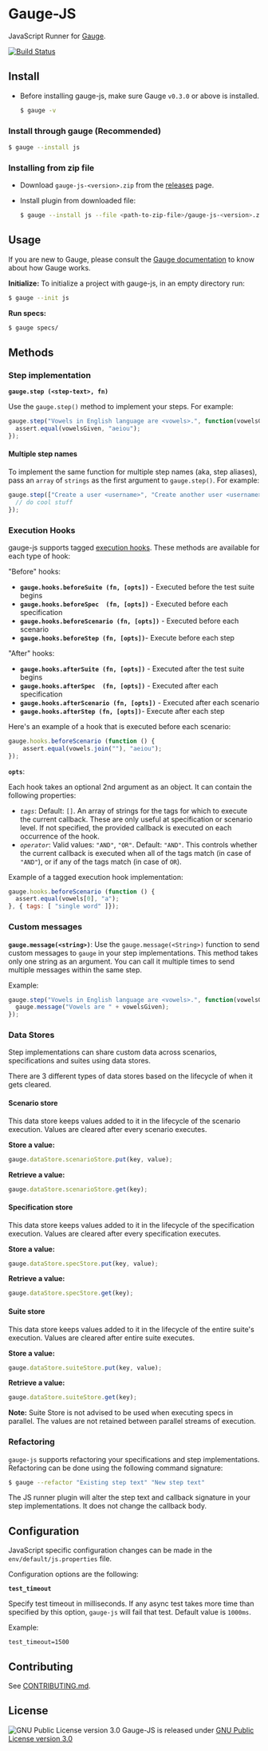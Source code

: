# Gauge-JS
JavaScript Runner for [Gauge](http://www.getgauge.io).

[![Build Status](https://snap-ci.com/getgauge-contrib/gauge-js/branch/master/build_image)](https://snap-ci.com/getgauge-contrib/gauge-js/branch/master)

## Install
- Before installing gauge-js, make sure Gauge `v0.3.0` or above is installed.

    ```sh
    $ gauge -v
    ```

### Install through gauge (Recommended)

```sh
$ gauge --install js
```

### Installing from zip file
- Download `gauge-js-<version>.zip` from the [releases](https://github.com/getgauge-contrib/gauge-js/releases/latest) page.
- Install plugin from downloaded file:

    ```sh
    $ gauge --install js --file <path-to-zip-file>/gauge-js-<version>.zip`
    ```

## Usage

If you are new to Gauge, please consult the [Gauge documentation](http://getgauge.io/documentation/user/current/) to know about how Gauge works.

**Initialize:** To initialize a project with gauge-js, in an empty directory run:

```sh
$ gauge --init js
```

**Run specs:**

```sh
$ gauge specs/
```

## Methods

### Step implementation

**`gauge.step (<step-text>, fn)`**

Use the `gauge.step()` method to implement your steps. For example:

```js
gauge.step("Vowels in English language are <vowels>.", function(vowelsGiven) {
  assert.equal(vowelsGiven, "aeiou");
});
```

#### Multiple step names

To implement the same function for multiple step names (aka, step aliases), pass an `array` of `strings` as the first argument to `gauge.step()`. For example:

```js
gauge.step(["Create a user <username>", "Create another user <username>"], function (username) {
  // do cool stuff
});
```

### Execution Hooks

gauge-js supports tagged [execution hooks](http://getgauge.io/documentation/user/current/execution/execution_hooks.html). These methods are available for each type of hook:

"Before" hooks:

- **`gauge.hooks.beforeSuite (fn, [opts])`** - Executed before the test suite begins
- **`gauge.hooks.beforeSpec  (fn, [opts])`** - Executed before each specification
- **`gauge.hooks.beforeScenario (fn, [opts])`** - Executed before each scenario
- **`gauge.hooks.beforeStep (fn, [opts])`**- Execute before each step

"After" hooks:

- **`gauge.hooks.afterSuite (fn, [opts])`** - Executed after the test suite begins
- **`gauge.hooks.afterSpec  (fn, [opts])`** - Executed after each specification
- **`gauge.hooks.afterScenario (fn, [opts])`** - Executed after each scenario
- **`gauge.hooks.afterStep (fn, [opts])`**- Execute after each step

Here's an example of a hook that is executed before each scenario:

```js
gauge.hooks.beforeScenario (function () {
    assert.equal(vowels.join(""), "aeiou");
});
```

**`opts`**:

Each hook takes an optional 2nd argument as an object. It can contain the following properties:

- *`tags`*: Default: `[]`.
An array of strings for the tags for which to execute the current callback. These are only useful at specification or scenario level. If not specified, the provided callback is executed on each occurrence of the hook.
- *`operator`*: Valid values: `"AND"`, `"OR"`. Default: `"AND"`.
This controls whether the current callback is executed when all of the tags match (in case of `"AND"`), or if any of the tags match (in case of `OR`).

Example of a tagged execution hook implementation:

```js
gauge.hooks.beforeScenario (function () {
  assert.equal(vowels[0], "a");
}, { tags: [ "single word" ]});
```

### Custom messages

**`gauge.message(<string>)`**: Use the `gauge.message(<String>)` function to send custom messages to `gauge` in your step implementations. This method takes only one string as an argument. You can call it multiple times to send multiple messages within the same step.

Example:

```js
gauge.step("Vowels in English language are <vowels>.", function(vowelsGiven) {
  gauge.message("Vowels are " + vowelsGiven);
});
```

### Data Stores

Step implementations can share custom data across scenarios, specifications and suites using data stores.

There are 3 different types of data stores based on the lifecycle of when it gets cleared.

#### Scenario store

This data store keeps values added to it in the lifecycle of the scenario execution. Values are cleared after every scenario executes.

**Store a value:**

```js
gauge.dataStore.scenarioStore.put(key, value);
```

**Retrieve a value:**

```js
gauge.dataStore.scenarioStore.get(key);
```

#### Specification store

This data store keeps values added to it in the lifecycle of the specification execution. Values are cleared after every specification executes.

**Store a value:**

```js
gauge.dataStore.specStore.put(key, value);
```

**Retrieve a value:**

```js
gauge.dataStore.specStore.get(key);
```

#### Suite store

This data store keeps values added to it in the lifecycle of the entire suite's execution. Values are cleared after entire suite executes.

**Store a value:**

```js
gauge.dataStore.suiteStore.put(key, value);
```

**Retrieve a value:**

```js
gauge.dataStore.suiteStore.get(key);
```

**Note:** Suite Store is not advised to be used when executing specs in parallel. The values are not retained between parallel streams of execution.

### Refactoring

`gauge-js` supports refactoring your specifications and step implementations. Refactoring can be done using the following command signature:

```sh
$ gauge --refactor "Existing step text" "New step text"
```

The JS runner plugin will alter the step text and callback signature in your step implementations. It does not change the callback body.

## Configuration

JavaScript specific configuration changes can be made in the `env/default/js.properties` file.

Configuration options are the following:

**`test_timeout`**

Specify test timeout in milliseconds. If any async test takes more time than specified by this option, `gauge-js` will fail that test. Default value is `1000ms`.

Example:

```
test_timeout=1500
```

## Contributing

See [CONTRIBUTING.md](CONTRIBUTING.md).

## License

![GNU Public License version 3.0](http://www.gnu.org/graphics/gplv3-127x51.png)
Gauge-JS is released under [GNU Public License version 3.0](http://www.gnu.org/licenses/gpl-3.0.txt)
